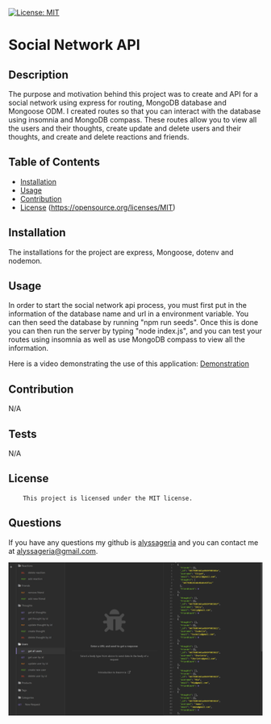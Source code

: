 [![License: MIT](https://img.shields.io/badge/License-MIT-yellow.svg)](https://opensource.org/licenses/MIT)

# Social Network API

## Description
The purpose and motivation behind this project was to create and API for a social network using express for routing, MongoDB database and Mongoose ODM. I created routes so that you can interact with the database using insomnia and MongoDB compass. These routes allow you to view all the users and their thoughts, create update and delete users and their thoughts, and create and delete reactions and friends.

## Table of Contents
- [Installation](#installation)
- [Usage](#usage)
- [Contribution](#contribution)
- [License](#license)
(https://opensource.org/licenses/MIT)
## Installation
The installations for the project are express, Mongoose, dotenv and nodemon.

## Usage
In order to start the social network api process, you must first put in the information of the database name and url in a environment variable. You can then seed the database by running "npm run seeds". Once this is done you can then run the server by typing "node index.js", and you can test your routes using insomnia as well as use MongoDB compass to view all the information.

Here is a video demonstrating the use of this application: [Demonstration](https://drive.google.com/file/d/1t7__Nc5Whxct6k5BwVsI5Qo7ZAJ3_EzY/view?usp=sharing)

## Contribution
N/A

## Tests
N/A

## License
        This project is licensed under the MIT license.

## Questions
If you have any questions my github is [alyssageria](https://github.com/alyssageria/) and you can contact me at alyssageria@gmail.com.

![Screenshot](./images/Screenshot%202023-05-31%20110342.png)